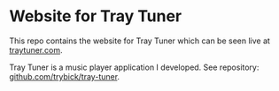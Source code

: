 # Website for Tray Tuner

This repo contains the website for Tray Tuner which can be seen live at [traytuner.com](https://traytuner.com/).

Tray Tuner is a music player application I developed. See repository: [github.com/trybick/tray-tuner](https://github.com/trybick/tray-tuner).
